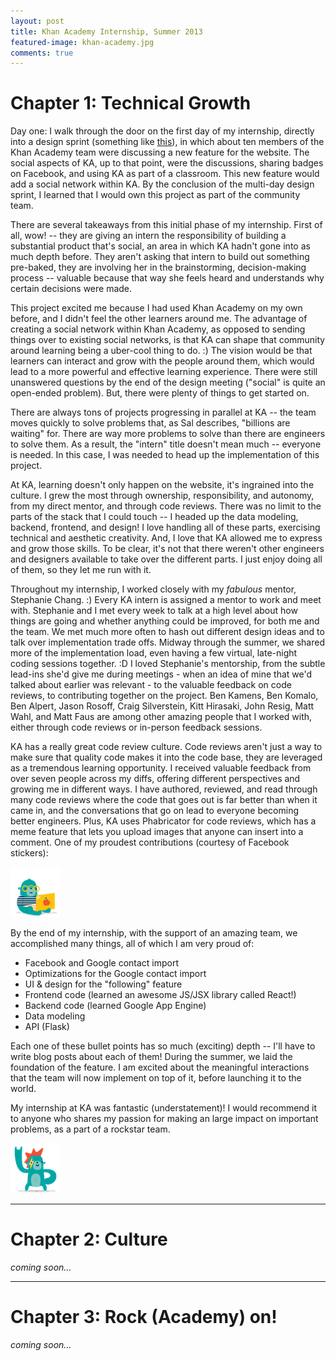 ```yaml
---
layout: post
title: Khan Academy Internship, Summer 2013
featured-image: khan-academy.jpg
comments: true
---
```


# Chapter 1: Technical Growth

Day one: I walk through the door on the first day of my internship, directly into a design sprint (something like [this](http://www.designstaff.org/articles/product-design-sprint-2012-10-02.html)), in which about ten members of the Khan Academy team were discussing a new feature for the website. The social aspects of KA, up to that point, were the discussions, sharing badges on Facebook, and using KA as part of a classroom. This new feature would add a social network within KA. By the conclusion of the multi-day design sprint, I learned that I would own this project as part of the community team.

<!--more-->

There are several takeaways from this initial phase of my internship. First of all, wow! -- they are giving an intern the responsibility of building a substantial product that's social, an area in which KA hadn't gone into as much depth before. They aren't asking that intern to build out something pre-baked, they are involving her in the brainstorming, decision-making process -- valuable because that way she feels heard and understands why certain decisions were made.

This project excited me because I had used Khan Academy on my own before, and I didn't feel the other learners around me. The advantage of creating a social network within Khan Academy, as opposed to sending things over to existing social networks, is that KA can shape that community around learning being a uber-cool thing to do. :) The vision would be that learners can interact and grow with the people around them, which would lead to a more powerful and effective learning experience. There were still unanswered questions by the end of the design meeting ("social" is quite an open-ended problem). But, there were plenty of things to get started on.

There are always tons of projects progressing in parallel at KA -- the team moves quickly to solve problems that, as Sal describes, "billions are waiting" for. There are way more problems to solve than there are engineers to solve them. As a result, the "intern" title doesn't mean much -- everyone is needed. In this case, I was needed to head up the implementation of this project.

At KA, learning doesn't only happen on the website, it's ingrained into the culture. I grew the most through ownership, responsibility, and autonomy, from my direct mentor, and through code reviews. There was no limit to the parts of the stack that I could touch -- I headed up the data modeling, backend, frontend, and design! I love handling all of these parts, exercising technical and aesthetic creativity. And, I love that KA allowed me to express and grow those skills. To be clear, it's not that there weren't other engineers and designers available to take over the different parts. I just enjoy doing all of them, so they let me run with it.

Throughout my internship, I worked closely with my _fabulous_ mentor, Stephanie Chang. :) Every KA intern is assigned a mentor to work and meet with. Stephanie and I met every week to talk at a high level about how things are going and whether anything could be improved, for both me and the team. We met much more often to hash out different design ideas and to talk over implementation trade offs. Midway through the summer, we shared more of the implementation load, even having a few virtual, late-night coding sessions together. :D I loved Stephanie's mentorship, from the subtle lead-ins she'd give me during meetings - when an idea of mine that we'd talked about earlier was relevant - to the valuable feedback on code reviews, to contributing together on the project. Ben Kamens, Ben Komalo, Ben Alpert, Jason Rosoff, Craig Silverstein, Kitt Hirasaki, John Resig, Matt Wahl, and Matt Faus are among other amazing people that I worked with, either through code reviews or in-person feedback sessions.

KA has a really great code review culture. Code reviews aren't just a way to make sure that quality code makes it into the code base, they are leveraged as a tremendous learning opportunity. I received valuable feedback from over seven people across my diffs, offering different perspectives and growing me in different ways. I have authored, reviewed, and read through many code reviews where the code that goes out is far better than when it came in, and the conversations that go on lead to everyone becoming better engineers. Plus, KA uses Phabricator for code reviews, which has a meme feature that lets you upload images that anyone can insert into a comment. One of my proudest contributions (courtesy of Facebook stickers):

![banana coder](/public/assets/blog/banana-coder.png)

By the end of my internship, with the support of an amazing team, we accomplished many things, all of which I am very proud of:

- Facebook and Google contact import
- Optimizations for the Google contact import
- UI & design for the "following" feature
- Frontend code (learned an awesome JS/JSX library called React!)
- Backend code (learned Google App Engine)
- Data modeling
- API (Flask)

Each one of these bullet points has so much (exciting) depth -- I'll have to write blog posts about each of them! During the summer, we laid the foundation of the feature. I am excited about the meaningful interactions that the team will now implement on top of it, before launching it to the world.

My internship at KA was fantastic (understatement)! I would recommend it to anyone who shares my passion for making an large impact on important problems, as a part of a rockstar team.

![banana rockstar](/public/assets/blog/banana-rockstar.png)

---

# Chapter 2: Culture

_coming soon…_ 

---

# Chapter 3: Rock (Academy) on!

_coming soon…_ 

